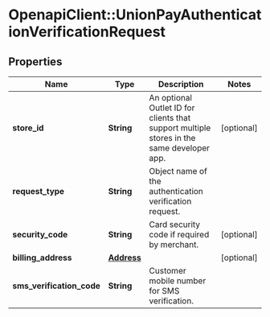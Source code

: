 # OpenapiClient::UnionPayAuthenticationVerificationRequest

## Properties
Name | Type | Description | Notes
------------ | ------------- | ------------- | -------------
**store_id** | **String** | An optional Outlet ID for clients that support multiple stores in the same developer app. | [optional] 
**request_type** | **String** | Object name of the authentication verification request. | 
**security_code** | **String** | Card security code if required by merchant. | [optional] 
**billing_address** | [**Address**](Address.md) |  | [optional] 
**sms_verification_code** | **String** | Customer mobile number for SMS verification. | 


